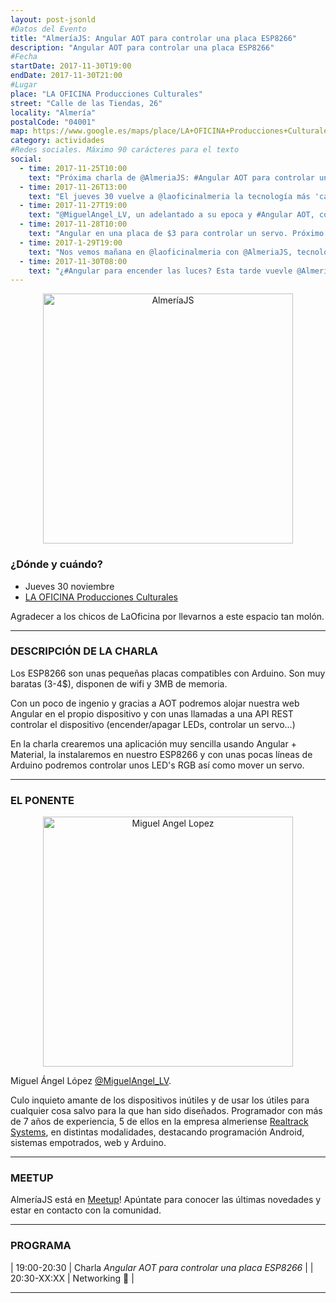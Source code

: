 ```yaml
---
layout: post-jsonld
#Datos del Evento
title: "AlmeríaJS: Angular AOT para controlar una placa ESP8266"
description: "Angular AOT para controlar una placa ESP8266"
#Fecha
startDate: 2017-11-30T19:00
endDate: 2017-11-30T21:00
#Lugar
place: "LA OFICINA Producciones Culturales"
street: "Calle de las Tiendas, 26"
locality: "Almería"
postalCode: "04001"
map: https://www.google.es/maps/place/LA+OFICINA+Producciones+Culturales/@36.8407451,-2.4659522,15z/data=!4m2!3m1!1s0x0:0xcdfbe3a383b843eb?sa=X&ved=0ahUKEwiA3eLxnI7UAhUJ5xoKHV8ZD5UQ_BIIgQEwDg
category: actividades
#Redes sociales. Máximo 90 carácteres para el texto
social:	
  - time: 2017-11-25T10:00
    text: "Próxima charla de @AlmeriaJS: #Angular AOT para controlar una placa ESP8266"
  - time: 2017-11-26T13:00
    text: "El jueves 30 vuelve a @laoficinalmeria la tecnología más 'cañera' 🍻"
  - time: 2017-11-27T19:00
    text: "@MiguelAngel_LV, un adelantado a su epoca y #Angular AOT, compilación anticipada"
  - time: 2017-11-28T10:00
    text: "Angular en una placa de $3 para controlar un servo. Próximo objetivo: el mundo"
  - time: 2017-1-29T19:00
    text: "Nos vemos mañana en @laoficinalmeria con @AlmeriaJS, tecnología y cañas!"
  - time: 2017-11-30T08:00
    text: "¿#Angular para encender las luces? Esta tarde vuevle @AlmeriaJS a @laoficinalmeria"
---
```


<p align="center">
  <img src="/recursos/2017-06-01/almeriajs/js.png" alt="AlmeríaJS" width="400px"/>
</p>

### ¿Dónde y cuándo?

- Jueves 30 noviembre
- [LA OFICINA Producciones Culturales](https://www.google.es/maps/place/LA+OFICINA+Producciones+Culturales/@36.8407451,-2.4659522,15z/data=!4m15!1m9!4m8!1m0!1m6!1m2!1s0xd7a9dfd82f7b2d7:0xcdfbe3a383b843eb!2sLA+OFICINA+Producciones+Culturales,+Calle+de+las+Tiendas,+26,+04001+Almer%C3%ADa!2m2!1d-2.4659522!2d36.8407451!3m4!1s0x0:0xcdfbe3a383b843eb!8m2!3d36.8407451!4d-2.4659522)

Agradecer a los chicos de LaOficina por llevarnos a este espacio tan molón.

---

### DESCRIPCIÓN DE LA CHARLA
Los ESP8266 son unas pequeñas placas compatibles con Arduino. Son muy baratas (3-4$), disponen de wifi y 3MB de memoria.

Con un poco de ingenio y gracias a AOT podremos alojar nuestra web Angular en el propio dispositivo y con unas llamadas a una API REST controlar el dispositivo (encender/apagar LEDs, controlar un servo...)

En la charla crearemos una aplicación muy sencilla usando Angular + Material, la instalaremos en nuestro ESP8266 y con unas pocas líneas de Arduino podremos controlar unos LED's RGB así como mover un servo.

---

### EL PONENTE
<p align="center">
  <img src="https://pbs.twimg.com/profile_images/727877096022941698/TTFMu6oJ_400x400.jpg" alt="Miguel Angel Lopez" width="400px"/>
</p>

Miguel Ángel López [@MiguelAngel_LV](https://twitter.com/miguelangel_lv).

Culo inquieto amante de los dispositivos inútiles y de usar los útiles para cualquier cosa salvo para la que han sido diseñados. Programador con más de 7 años de experiencia, 5 de ellos en la empresa almeriense [Realtrack Systems](https://twitter.com/realtracksystem), en distintas modalidades, destacando programación Android, sistemas empotrados, web y Arduino.

---

### MEETUP
AlmeríaJS está en [Meetup](https://www.meetup.com/es-ES/almeriajs/)! Apúntate para conocer las últimas novedades y estar en contacto con la comunidad.

---

### PROGRAMA

| 19:00-20:30 | Charla _Angular AOT para controlar una placa ESP8266_ |
| 20:30-XX:XX | Networking 🍻 |

---
